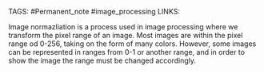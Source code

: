 TAGS: #Permanent_note #image_processing
LINKS:

Image normazliation is a process used in image processing where we transform the pixel range of 
an image. 
Most images are within the pixel range od 0-256, taking on the form of many colors. However, some images can be represented in ranges from 0-1 or another range, and in order to show the image the range must be changed accordingly. 
